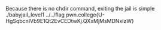 
Because there is no chdir command, exiting the jail is simple
./babyjail_level1 ../../flag
pwn.college{U-HgSqbcnlVb9E1Qt2EvCEDtwKj.QXxMjMsMDNxIzW}
